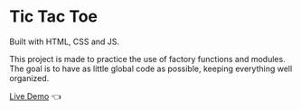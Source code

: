 # Tic Tac Toe

Built with HTML, CSS and JS.

This project is made to practice the use of factory functions and modules.
The goal is to have as little global code as possible, keeping everything well organized.

[Live Demo](https://terencechew.github.io/tic-tac-toe/) :point_left:
